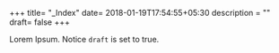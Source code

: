 +++
title= "_Index"
date= 2018-01-19T17:54:55+05:30
description = ""
draft= false
+++

Lorem Ipsum.
Notice `draft` is set to true.
